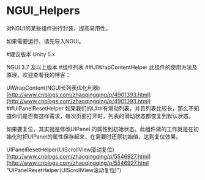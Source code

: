 # NGUI_Helpers
对NGUI的某些组件进行封装，提高易用性。

如果需要运行，请先导入NGUI。

#建议版本
Unity 5.x

NGUI 3.7 及以上版本
#组件列表
##UIWrapContentHelper
此组件的使用方法及原理，欢迎查看我的博客：

 UIWrapContent(NGUI长列表优化利器) [http://www.cnblogs.com/zhaoqingqing/p/4901393.html](http://www.cnblogs.com/zhaoqingqing/p/4901393.html)
##UIPanelResetHelper
如果我们的UI中有滑动列表，并且列表比较长，那么不知道你们是否有这样需求，每次页面打开时，列表的滑动状态都恢复到默认状态。

如果要复位，其实就是修改UIPanel 的属性到初始状态。此组件做的工作就是在初始化时把UIPanel的属性保存起来，在需要时还原初始值，达到复位效果。

UIPanelResetHelper(UIScrollView滚动复位) [http://www.cnblogs.com/zhaoqingqing/p/5546927.html](http://www.cnblogs.com/zhaoqingqing/p/5546927.html "UIPanelResetHelper(UIScrollView滚动复位)")